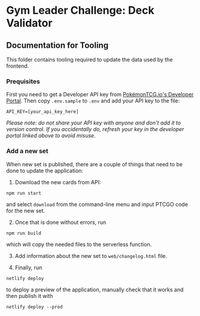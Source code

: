 # Gym Leader Challenge: Deck Validator

## Documentation for Tooling

This folder contains tooling required to update the data used by the frontend.

### Prequisites

First you need to get a Developer API key from [PokémonTCG.io's Developer Portal](https://dev.pokemontcg.io/). Then copy `.env.sample` to `.env` and add your API key to the file:

```
API_KEY=[your_api_key_here]
```

_Please note: do not share your API key with anyone and don't add it to version control. If you accidentally do, refresh your key in the developer portal linked above to avoid misuse._

### Add a new set

When new set is published, there are a couple of things that need to be done to update the application:

1. Download the new cards from API:

```
npm run start
```

and select `download` from the command-line menu and input PTCGO code for the new set.

2. Once that is done without errors, run

```
npm run build
```

which will copy the needed files to the serverless function.

3. Add information about the new set to `web/changelog.html` file.

4. Finally, run

```
netlify deploy
```

to deploy a preview of the application, manually check that it works and then publish it with

```
netlify deploy --prod
```

